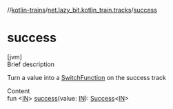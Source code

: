 //[kotlin-trains](../index.md)/[net.lazy_bit.kotlin_train.tracks](index.md)/[success](success.md)



# success  
[jvm]  
Brief description  


Turn a value into a [SwitchFunction](index.md#net.lazy_bit.kotlin_train.tracks/SwitchFunction///PointingToDeclaration/) on the success track

  
Content  
fun <[IN](success.md)> [success](success.md)(value: [IN](success.md)): [Success](index.md#net.lazy_bit.kotlin_train.tracks/Success///PointingToDeclaration/)<[IN](success.md)>  



